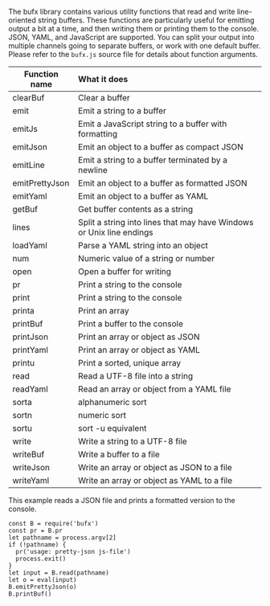 The bufx library contains various utility functions that read and write line-oriented string buffers. These functions are particularly useful for emitting output a bit at a time, and then writing them or printing them to the console. JSON, YAML, and JavaScript are supported. You can split your output into multiple channels going to separate buffers, or work with one default buffer. Please refer to the `bufx.js` source file for details about function arguments.

| Function name  | What it does                                                          |
|----------------|:----------------------------------------------------------------------|
| clearBuf       | Clear a buffer                                                        |
| emit           | Emit a string to a buffer                                             |
| emitJs         | Emit a JavaScript string to a buffer with formatting                  |
| emitJson       | Emit an object to a buffer as compact JSON                            |
| emitLine       | Emit a string to a buffer terminated by a newline                     |
| emitPrettyJson | Emit an object to a buffer as formatted JSON                          |
| emitYaml       | Emit an object to a buffer as YAML                                    |
| getBuf         | Get buffer contents as a string                                       |
| lines          | Split a string into lines that may have Windows or Unix line endings  |
| loadYaml       | Parse a YAML string into an object                                    |
| num            | Numeric value of a string or number                                   |
| open           | Open a buffer for writing                                             |
| pr             | Print a string to the console                                         |
| print          | Print a string to the console                                         |
| printa         | Print an array                                                        |
| printBuf       | Print a buffer to the console                                         |
| printJson      | Print an array or object as JSON                                      |
| printYaml      | Print an array or object as YAML                                      |
| printu         | Print a sorted, unique array                                          |
| read           | Read a UTF-8 file into a string                                       |
| readYaml       | Read an array or object from a YAML file                              |
| sorta          | alphanumeric sort                                                     |
| sortn          | numeric sort                                                          |
| sortu          | sort -u equivalent                                                    |
| write          | Write a string to a UTF-8 file                                        |
| writeBuf       | Write a buffer to a file                                              |
| writeJson      | Write an array or object as JSON to a file                            |
| writeYaml      | Write an array or object as YAML to a file                            |

This example reads a JSON file and prints a formatted version to the console.
```
const B = require('bufx')
const pr = B.pr
let pathname = process.argv[2]
if (!pathname) {
  pr('usage: pretty-json js-file')
  process.exit()
}
let input = B.read(pathname)
let o = eval(input)
B.emitPrettyJson(o)
B.printBuf()
```
